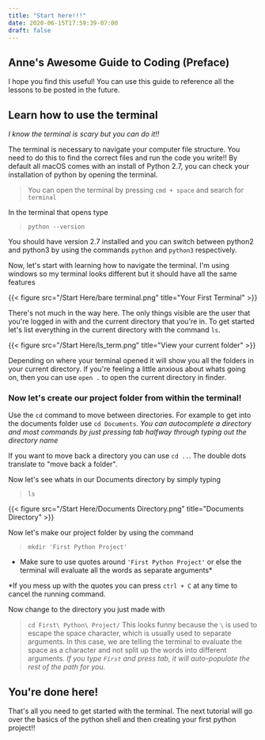 ```yaml
---
title: "Start here!!!"
date: 2020-06-15T17:59:39-07:00
draft: false
---
```

## Anne's Awesome Guide to Coding (Preface)
I hope you find this useful! You can use this guide to reference all the lessons to be posted in the future. 

## Learn how to use the terminal   
*I know the terminal is scary but you can do it!!* 

The terminal is necessary to navigate your computer file structure. You need to do this to find the correct files and run the code you write!!
By default all macOS comes with an install of Python 2.7, you can check your installation of python by opening the terminal.
> You can open the terminal by pressing `cmd + space` and search for `terminal`

In the terminal that opens type
> `python --version`

You should have version 2.7 installed and you can switch between python2 and python3 by using the commands `python` and `python3` respectively.

Now, let's start with learning how to navigate the terminal. I'm using windows so my terminal looks different but it should have all the same features

{{< figure src="/Start Here/bare terminal.png" title="Your First Terminal" >}}

There's not much in the way here. The only things visible are the user that you're logged in with and the current directory that you're in. To get started let's list everything in the current directory with the command `ls`. 

{{< figure src="/Start Here/ls_term.png" title="View your current folder" >}} 

Depending on where your terminal opened it will show you all the folders in your current directory. If you're feeling a little anxious about whats going on, then you can use `open .` to open the current directory in finder.

### Now let's create our project folder from within the terminal!

Use the `cd` command to move between directories. For example to get into the documents folder use `cd Documents`. 
*You can autocomplete a directory and most commands by just pressing tab halfway through typing out the directory name*

If you want to move back a directory you can use `cd ..`. The double dots translate to "move back a folder". 

Now let's see whats in our Documents directory by simply typing
> `ls`

{{< figure src="/Start Here/Documents Directory.png" title="Documents Directory" >}}

Now let's make our project folder by using the command 
> `mkdir 'First Python Project'`
* Make sure to use quotes around `'First Python Project'` or else the terminal will evaluate all the words as separate arguments*

*If you mess up with the quotes you can press `ctrl + C` at any time to cancel the running command.

Now change to the directory you just made with 
>`cd First\ Python\ Project/`
This looks funny because the `\` is used to escape the space character, which is usually used to separate arguments. In this case, we are telling the terminal to evaluate the space as a character and not split up the words into different arguments. 
*If you type `First` and press tab, it will auto-populate the rest of the path for you.*

## You're done here!
That's all you need to get started with the terminal. The next tutorial will go over the basics of the python shell and then creating your first python project!!

    
